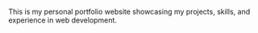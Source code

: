 This is my personal portfolio website showcasing my projects, skills, and experience in web development.
